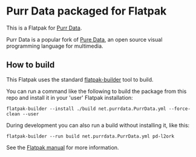 # Purr Data packaged for Flatpak

This is a Flatpak for [Purr Data](https://www.purrdata.net/).

Purr Data is a popular fork of [Pure Data](http://puredata.info/), an open
source visual programming language for multimedia.

## How to build

This Flatpak uses the standard
[flatpak-builder](docs.flatpak.org/en/latest/flatpak-builder-command-reference.html)
tool to build.

You can run a command like the following to build the package from this repo
and install it in your 'user' Flatpak installation:

    flatpak-builder --install ./build net.purrdata.PurrData.yml --force-clean --user

During development you can also run a build without installing it, like this:

    flatpak-builder --run build net.purrdata.PurrData.yml pd-l2ork

See the [Flatpak manual](http://docs.flatpak.org/en/latest/) for more information.
